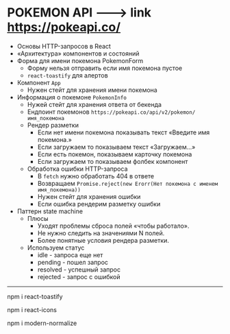 # POKEMON API ---> link https://pokeapi.co/

- Основы HTTP-запросов в React
- «Архитектура» компонентов и состояний
- Форма для имени покемона PokemonForm
  - Форму нельзя отправить если имя покемона пустое
  - `react-toastify` для алертов
- Компонент `App`
  - Нужен стейт для хранения имени покемона
- Информация о покемоне `PokemonInfo`
  - Нужей стейт для хранения ответа от бекенда
  - Ендпоинт покемонов `https://pokeapi.co/api/v2/pokemon/имя_покемона`
  - Рендер разметки
    - Если нет имени покемона показывать текст «Введите имя покемона.»
    - Если загружаем то показываем текст «Загружаем...»
    - Если есть покемон, показываем карточку покемона
    - Если загружаем то показываем фолбек компонент
  - Обработка ошибки HTTP-запроса
    - В `fetch` нужно обработать 404 в ответе
    - Возвращаем `Promise.reject(new Erorr(Нет покемона с именем имя_покемона))`
    - Нужен стейт для хранения ошибки
    - Если ошибка рендерим разметку ошибки
- Паттерн state machine
  - Плюсы
    - Уходят проблемы сброса полей «чтобы работало».
    - Не нужно следить на значениями N полей.
    - Более понятные условия рендера разметки.
  - Используем статус
    - idle - запроса еще нет
    - pending - пошел запрос
    - resolved - успешный запрос
    - rejected - запрос с ошибкой

---

npm i react-toastify

npm i react-icons

npm i modern-normalize
